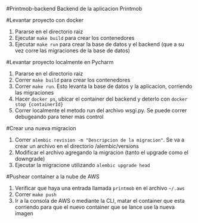 #Printmob-backend
Backend de la aplicacion Printmob

#Levantar proyecto con docker
1. Pararse en el directorio raiz
1. Ejecutar `make build` para crear los contenedores
1. Ejecutar `make run` para crear la base de datos y el backend (que a su vez corre las migraciones de la base de datos)

#Levantar proyecto localmente en Pycharm
1. Pararse en el directorio raiz
1. Correr `make build` para crear los contenedores
1. Correr `make run`. Esto levanta la base de datos y la aplicacion, corriendo las migraciones
1. Hacer `docker ps`, ubicar el container del backend y deterlo con `docker stop {containerId}`
1. Correr localmente el metodo run del archivo wsgi.py. Se puede correr debugeando para tener mas control

#Crear una nueva migracion
1. Correr `alembic revision -m "Descripcion de la migracion"`. Se va a crear un archivo en el directorio /alembic/versions
1. Modificar el archivo agregando la migracion (tanto el upgrade como el downgrade)
1. Ejecutar la migracione utilizando `alembic upgrade head`


#Pushear container a la nube de AWS
1. Verificar que haya una entrada llamada `printmob` en el archivo `~/.aws`
1. Correr `make push`
1. Ir a la consola de AWS o mediante la CLI, matar el container que esta corriendo para que el nuevo container que se lance use la nueva imagen
